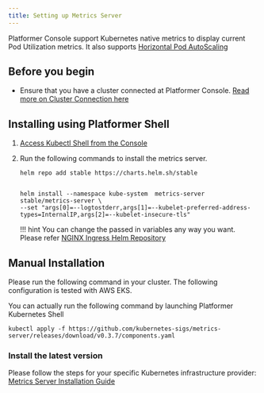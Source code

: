 ```yaml
---
title: Setting up Metrics Server
---
```


Platformer Console support Kubernetes native metrics to display current Pod Utilization metrics. It also supports [Horizontal Pod AutoScaling](https://kubernetes.io/docs/tasks/run-application/horizontal-pod-autoscale/)

## Before you begin

- Ensure that you have a cluster connected at Platformer Console. [Read more on Cluster Connection here](/user-guides/clusters/03-connecting-clusters/)

## Installing using Platformer Shell

1. [Access Kubectl Shell from the Console](/user-guides/clusters/04-kubectl-shell/)

4. Run the following commands to install the metrics server.

    ```
    helm repo add stable https://charts.helm.sh/stable
    ```

    ```

    helm install --namespace kube-system  metrics-server stable/metrics-server \
    --set "args[0]=--logtostderr,args[1]=--kubelet-preferred-address-types=InternalIP,args[2]=--kubelet-insecure-tls"  
    ```

    !!! hint
        You can change the passed in variables any way you want. Please refer [NGINX Ingress Helm Repository](https://github.com/helm/charts/tree/master/stable/nginx-ingress)

## Manual Installation

Please run the following command in your cluster. The following configuration is tested with AWS EKS.

You can actually run the following command by launching Platformer Kubernetes Shell

```
kubectl apply -f https://github.com/kubernetes-sigs/metrics-server/releases/download/v0.3.7/components.yaml
```

### Install the latest version

Please follow the steps for your specific Kubernetes infrastructure provider: [Metrics Server Installation Guide](https://github.com/kubernetes-sigs/metrics-server)



